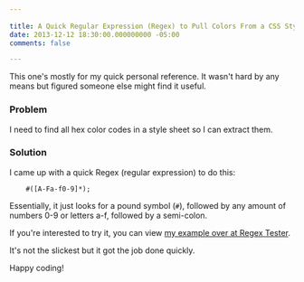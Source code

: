 ```yaml
---
 
title: A Quick Regular Expression (Regex) to Pull Colors From a CSS Stylesheet
date: 2013-12-12 18:30:00.000000000 -05:00
comments: false

---
```

This one's mostly for my quick personal reference. It wasn't hard by any means but figured someone else might find it useful.

### Problem

I need to find all hex color codes in a style sheet so I can extract them.

### Solution

I came up with a quick Regex (regular expression) to do this:

```regex
    #([A-Fa-f0-9]*);
```

Essentially, it just looks for a pound symbol (`#`), followed by any amount of numbers 0-9 or letters a-f, followed by a semi-colon.

If you're interested to try it, you can view [my example over at Regex Tester].

It's not the slickest but it got the job done quickly.

Happy coding!

[my example over at Regex Tester]: http://regexpal.com/?flags=gm&amp;regex=%23(%5BA-Fa-f0-9%5D*)%3B&amp;input=%23F1682D%3B%0A%23a%3B%0A%23aaa%3B%0A%23bbb%3B%0A%23123456%3B%0A%0ANote%20that%20it%20still%20matches%20numbers%20that%20are%20longer%20than%20they%20need%20be%20(I%20didn't%20care%20about%20this)%3A%0A%23123456778%3B%0A%0A

